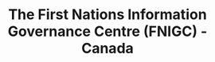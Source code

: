 ---
actor_responsible: researchers and the government
airtable_createdTime: '2022-06-10T15:16:23.000Z'
airtable_id: recCQELNMz2DhURbu
attachments:
- /assets/pdg/the-first-nations-information-governance-centre-fnigc-canada-ocap_path_to_fn_information_governance_en_final.pdf
collective_focus: Through the OCAP principles, FNIGC places First Nations' voices
  and interests at the center of decision-making regarding data governance. In doing
  so, it transcends individual data subjects and government interests.
components_link:
- research-design
- education-and-training
- principles-of-ocap-r
data_cycle_tag:
- design
- collection
- analysis
- use
- re-use
- sharing
- regulation of use
data_governance_issues_tag:
- Transparency
- Privacy
- Data sharing
- Data security
- Collective benefits
- Consent
- Research design
- Ethics
- Sourcing data
- Trust
data_governed: Data from and about the First Nations.
data_subject: First Nations, indigenous data
data_types_tag:
- Health data
- Census data
- Administrative data
framing_method_tag:
- Collaborative approaches
- Long-term civic bodies
governance_issues_description: Ensuring data sovereignty to the First Nations and
  research outcomes that serve the interests and needs of those communities.
impact_photo:
- /assets/pdg/the-first-nations-information-governance-centre-fnigc-canada-impact
  photo.jpg
impact_photo_credit: By Fibonacci Blue on [Flickr](https://www.flickr.com/photos/fibonacciblue/32778690471/)
initiative_status: started
issue_photo:
- /assets/pdg/the-first-nations-information-governance-centre-fnigc-canada-issue photo.jpg
issue_photo_credit: By [Dwayne Reilander](https://commons.m.wikimedia.org/wiki/User:Dwayne_Reilander)
  on Wikimedia Commons
lead_organisation: The First Nations Information Governance Centre (FNIGC)
lense: a collective data governance lens
link: https://fnigc.ca/what-we-do/
location_link:
- missing-item
objectives_tag:
- Governance / co-governance
organisation_link:
- the-first-nations-information-governance-centre-fnigc
our_takeaway: 'FNIGC case provides learning on how a set of participatory principles,
  informed by past exploratory experiences, could result in governance structures
  and legal agreements that shape data processing within different initiatives.

  It illustrates how participation and inclusion are ongoing processes and how important
  it is to tackle them from different fronts (education, training, regulation, governance,
  and research).'
outcomes: 'An independent review completed by Harvard University’s Project on American
  Indian Economic Development in 2006 found that the RHS Phase 1 (2002/03) iteration
  of the survey “was unique in First Nations ownership of the research process, its
  explicit incorporation of First Nations values into the research design and in the
  intensive collaborative engagement of First Nations people … at each stage of the
  research process.” [1]


  [1] https://fnigc.ca/wp-content/uploads/2020/09/5776c4ee9387f966e6771aa93a04f389\_ocap\_path\_to\_fn\_information\_governance\_en\_final.pdf'
outcomes_tag: was given weight to influence decisions
participant_group: First Nations, indigenous communities
primary_method_link:
- collaborative-governance
problem_and_purpose: '‘We’ve been researched to death’ has been said too many times
  by indigenous communities. The First Nations have been the subject of too much irrelevant
  research, with the majority of research projects initiated by, paid for and carried
  out by non-indigenous people from universities, government and industry. Accordingly,
  researchers have tended to select subjects of personal or academic interest, or
  of interest to the larger society, and have often not been interested in First Nations’
  priorities.


  The First Nations Information Governance Centre (FNIGC) is responsible for a wide
  range of work, from research and planning to surveys, capacity development, education,
  and training. FNIGC has been collecting data in First Nations communities using
  an approach built on an inherent respect for data sovereignty as embodied by the
  First Nations principles of OCAP® - ownership, control, access, and possession.
  OCAP® is self-determination applied to collective data, information and knowledge.'
process_description: 'FNIGC foundational work is the development and administration
  of national First Nations survey initiatives with regional partners - which include
  the First Nations Regional Health Survey (FNRHS), the First Nations Regional Early
  Childhood, Education, and Employment Survey (FNREEES), and the First Nations Labour
  and Employment Development (FNLED) survey. The First Nations principles of OCAP®
  assert that First Nations have control over data collection processes in their communities,
  they own the information, and dictate how this information can be used or accessed.
  All of FNIGC’s survey and research work is conducted in alignment with the OCAP®
  principles. 


  To achieve its goals, FNIGC leads education and training initiatives, engages in
  research and analysis, develops resources and tools, and works closely with regional
  partners.


  To give practical expression to these principles and values, the FNIGC also developed
  a set of governance and structural supports to ensure that data sovereignty was
  achieved and protected: 

  1. Code of research ethics: it requires approval by the national governing body
  for access to national level First Nations’ data, while access to regional-level
  First Nations’ data must be authorised by the regional First Nations organisations.
  Moreover, community-level data cannot be accessed without the direct consent of
  the First Nation involved;

  2. Privacy impact assessments;

  3. Cultural framework: it reconciles a First Nation or indigenous world view with
  the need to collect data and conduct research, by presenting a framework from which
  data on the health and wellbeing of First Nations can be collected, used and presented
  in a manner that is meaningful to First Nations peoples and communities.'
sources_link:
- ownership-control-access-and-possession-ocaptm-the-path-to-first-nations-information-governance
- indigenous-data-sovereignty-toward-an-agenda
start_year: '2010'
status: Stage 1
table: cases
theme_tag:
- Planning & Development
- Public Service Provision
- Education
- Health
- Social Welfare
title: The First Nations Information Governance Centre (FNIGC) - Canada
two_line_summary: FNIGC has been collecting data in First Nations communities using
  an approach built on an inherent respect for data sovereignty as embodied by the
  First Nations principles of OCAP - ownership, control, access, and possession. In
  collaboration with regional partners, FNIGC conducts unique data-gathering initiatives
  that enable partners to support First Nations governments to build culturally relevant
  portraits of their communities.
---